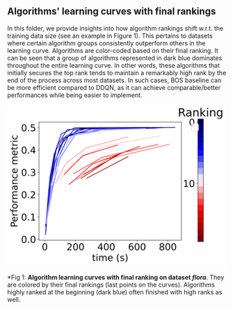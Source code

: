 ## Algorithms' learning curves with final rankings

In this folder, we provide insights into how algorithm rankings shift w.r.t. the training data size (see an example in Figure 1). This pertains to datasets where certain algorithm groups consistently outperform others in the learning curve. Algorithms are color-coded based on their final ranking. It can be seen that a group of algorithms represented in dark blue dominates throughout the entire learning curve. In other words, these algorithms that initially secures the top rank tends to maintain a remarkably high rank by the end of the process across most datasets. In such cases, BOS baseline can be more efficient compared to DDQN, as it can achieve comparable/better performances while being easier to implement.


![Fig 1](flora.svg)

*Fig 1: **Algorithm learning curves with final ranking on dataset *flora***. They are colored by their final rankings (last points on the curves). Algorithms highly ranked at the beginning (dark blue) often finished with high ranks as well.
